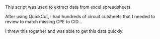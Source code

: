 This script was used to extract data from excel spreadsheets.

After using QuickCut, I had hundreds of circuit cutsheets that I needed to review to match missing CPE to CID...

I threw this together and was able to get this data quickly.
